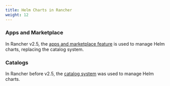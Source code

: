 ```yaml
---
title: Helm Charts in Rancher
weight: 12
---
```


### Apps and Marketplace

In Rancher v2.5, the [apps and marketplace feature](./apps-marketplace) is used to manage Helm charts, replacing the catalog system.

### Catalogs

In Rancher before v2.5, the [catalog system](./legacy-catalogs) was used to manage Helm charts.